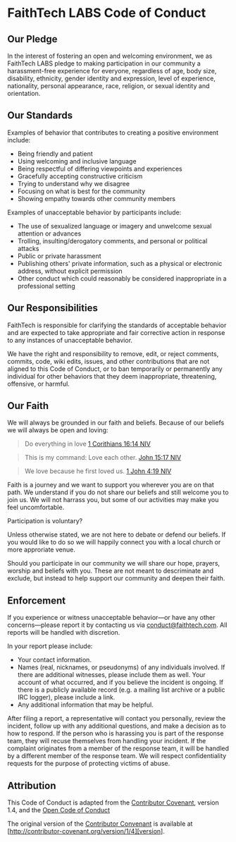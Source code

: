 # FaithTech LABS Code of Conduct

## Our Pledge

In the interest of fostering an open and welcoming environment, we as
FaithTech LABS pledge to making participation in
our community a harassment-free experience for everyone, regardless of age, body
size, disability, ethnicity, gender identity and expression, level of experience,
nationality, personal appearance, race, religion, or sexual identity and
orientation.

## Our Standards

Examples of behavior that contributes to creating a positive environment
include:

* Being friendly and patient
* Using welcoming and inclusive language
* Being respectful of differing viewpoints and experiences
* Gracefully accepting constructive criticism
* Trying to understand why we disagree
* Focusing on what is best for the community
* Showing empathy towards other community members

Examples of unacceptable behavior by participants include:

* The use of sexualized language or imagery and unwelcome sexual attention or
advances
* Trolling, insulting/derogatory comments, and personal or political attacks
* Public or private harassment
* Publishing others' private information, such as a physical or electronic
  address, without explicit permission
* Other conduct which could reasonably be considered inappropriate in a
  professional setting

## Our Responsibilities

FaithTech is responsible for clarifying the standards of acceptable
behavior and are expected to take appropriate and fair corrective action in
response to any instances of unacceptable behavior.

We have the right and responsibility to remove, edit, or
reject comments, commits, code, wiki edits, issues, and other contributions
that are not aligned to this Code of Conduct, or to ban temporarily or
permanently any individual for other behaviors that they deem inappropriate,
threatening, offensive, or harmful.

## Our Faith

We will always be grounded in our faith and beliefs. Because of our beliefs we will always be open and loving:

> Do everything in love
> [1 Corithians 16:14 NIV](https://www.bible.com/bible/111/1co.16.14)

> This is my command: Love each other.
> [John 15:17 NIV](https://www.bible.com/bible/111/jhn.15.17)

> We love because he first loved us.
> [1 John 4:19 NIV](https://www.bible.com/bible/111/1jn.4.19)

Faith is a journey and we want to support you wherever you are on that path. We understand if you do not share our beliefs and still welcome you to join us. We will not harrass you, but some of our activities may make you feel uncomfortable.

Participation is voluntary?

Unless otherwise stated, we are not here to debate or defend our beliefs. If you would like to do so we will happily connect you with a local church or more approriate venue.

Should you participate in our community we will share our hope, prayers, worship and beliefs with you. These are not meant to descriminate and exclude, but instead to help support our community and deepen their faith.

## Enforcement

If you experience or witness unacceptable behavior—or have any other concerns—please report it by contacting us via [conduct@faithtech.com](mailto:conduct@faithtech.com). All reports will be handled with discretion.

In your report please include:

* Your contact information.
* Names (real, nicknames, or pseudonyms) of any individuals involved. If there are additional witnesses, please include them as well. Your account of what occurred, and if you believe the incident is ongoing. If there is a publicly available record (e.g. a mailing list archive or a public IRC logger), please include a link.
* Any additional information that may be helpful.

After filing a report, a representative will contact you personally, review the incident, follow up with any additional questions, and make a decision as to how to respond. If the person who is harassing you is part of the response team, they will recuse themselves from handling your incident. If the complaint originates from a member of the response team, it will be handled by a different member of the response team. We will respect confidentiality requests for the purpose of protecting victims of abuse.

## Attribution

This Code of Conduct is adapted from the [Contributor Covenant][homepage], version 1.4, and the [Open Code of Conduct][opencodeofconduct]

The original version of the [Contributor Convenant][homepage] is available at [http://contributor-covenant.org/version/1/4][version].

[opencodeofconduct]: http://todogroup.org/opencodeofconduct/#fetch/opensource@github.com
[homepage]: http://contributor-covenant.org
[version]: http://contributor-covenant.org/version/1/4/
